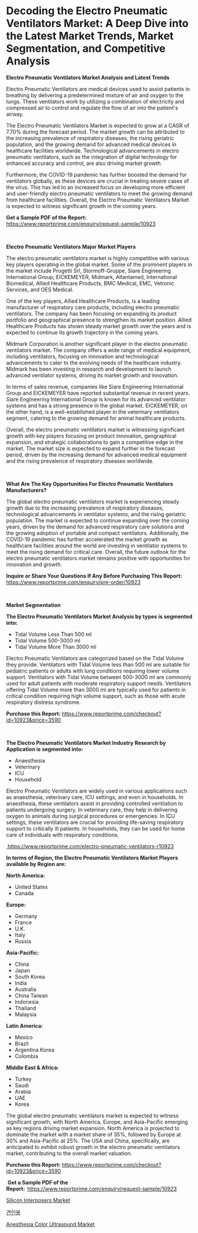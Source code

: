 <p><h1>Decoding the Electro Pneumatic Ventilators Market: A Deep Dive into the Latest Market Trends, Market Segmentation, and Competitive Analysis</h1></p><p><strong>Electro Pneumatic Ventilators Market Analysis and Latest Trends</strong></p>
<p><p>Electro Pneumatic Ventilators are medical devices used to assist patients in breathing by delivering a predetermined mixture of air and oxygen to the lungs. These ventilators work by utilizing a combination of electricity and compressed air to control and regulate the flow of air into the patient's airway.</p><p>The Electro Pneumatic Ventilators Market is expected to grow at a CAGR of 7.70% during the forecast period. The market growth can be attributed to the increasing prevalence of respiratory diseases, the rising geriatric population, and the growing demand for advanced medical devices in healthcare facilities worldwide. Technological advancements in electro pneumatic ventilators, such as the integration of digital technology for enhanced accuracy and control, are also driving market growth.</p><p>Furthermore, the COVID-19 pandemic has further boosted the demand for ventilators globally, as these devices are crucial in treating severe cases of the virus. This has led to an increased focus on developing more efficient and user-friendly electro pneumatic ventilators to meet the growing demand from healthcare facilities. Overall, the Electro Pneumatic Ventilators Market is expected to witness significant growth in the coming years.</p></p>
<p><strong>Get a Sample PDF of the Report:&nbsp;</strong> <a href="https://www.reportprime.com/enquiry/request-sample/10923">https://www.reportprime.com/enquiry/request-sample/10923</a></p>
<p>&nbsp;</p>
<p><strong>Electro Pneumatic Ventilators Major Market Players</strong></p>
<p><p>The electro pneumatic ventilators market is highly competitive with various key players operating in the global market. Some of the prominent players in the market include Progetti Srl, Stormoff-Gruppe, Siare Engineering International Group, EICKEMEYER, Midmark, Atlantamed, International Biomedical, Allied Healthcare Products, BMC Medical, EMC, Vetronic Services, and OES Medical.</p><p>One of the key players, Allied Healthcare Products, is a leading manufacturer of respiratory care products, including electro pneumatic ventilators. The company has been focusing on expanding its product portfolio and geographical presence to strengthen its market position. Allied Healthcare Products has shown steady market growth over the years and is expected to continue its growth trajectory in the coming years.</p><p>Midmark Corporation is another significant player in the electro pneumatic ventilators market. The company offers a wide range of medical equipment, including ventilators, focusing on innovation and technological advancements to cater to the evolving needs of the healthcare industry. Midmark has been investing in research and development to launch advanced ventilator systems, driving its market growth and innovation.</p><p>In terms of sales revenue, companies like Siare Engineering International Group and EICKEMEYER have reported substantial revenue in recent years. Siare Engineering International Group is known for its advanced ventilator systems and has a strong presence in the global market. EICKEMEYER, on the other hand, is a well-established player in the veterinary ventilators segment, catering to the growing demand for animal healthcare products.</p><p>Overall, the electro pneumatic ventilators market is witnessing significant growth with key players focusing on product innovation, geographical expansion, and strategic collaborations to gain a competitive edge in the market. The market size is expected to expand further in the forecast period, driven by the increasing demand for advanced medical equipment and the rising prevalence of respiratory diseases worldwide.</p></p>
<p>&nbsp;</p>
<p><strong>What Are The Key Opportunities For Electro Pneumatic Ventilators Manufacturers?</strong></p>
<p><p>The global electro pneumatic ventilators market is experiencing steady growth due to the increasing prevalence of respiratory diseases, technological advancements in ventilator systems, and the rising geriatric population. The market is expected to continue expanding over the coming years, driven by the demand for advanced respiratory care solutions and the growing adoption of portable and compact ventilators. Additionally, the COVID-19 pandemic has further accelerated the market growth as healthcare facilities around the world are investing in ventilator systems to meet the rising demand for critical care. Overall, the future outlook for the electro pneumatic ventilators market remains positive with opportunities for innovation and growth.</p></p>
<p><strong>Inquire or Share Your Questions If Any Before Purchasing This Report:</strong> <a href="https://www.reportprime.com/enquiry/pre-order/10923">https://www.reportprime.com/enquiry/pre-order/10923</a></p>
<p>&nbsp;</p>
<p><strong>Market Segmentation</strong></p>
<p><strong>The Electro Pneumatic Ventilators Market Analysis by types is segmented into:</strong></p>
<p><ul><li>Tidal Volume Less Than 500 ml</li><li>Tidal Volume 500-3000 ml</li><li>Tidal Volume More Than 3000 ml</li></ul></p>
<p><p>Electro Pneumatic Ventilators are categorized based on the Tidal Volume they provide. Ventilators with Tidal Volume less than 500 ml are suitable for pediatric patients or adults with lung conditions requiring lower volume support. Ventilators with Tidal Volume between 500-3000 ml are commonly used for adult patients with moderate respiratory support needs. Ventilators offering Tidal Volume more than 3000 ml are typically used for patients in critical condition requiring high volume support, such as those with acute respiratory distress syndrome.</p></p>
<p><strong>Purchase this Report:&nbsp;</strong><a href="https://www.reportprime.com/checkout?id=10923&price=3590">https://www.reportprime.com/checkout?id=10923&price=3590</a></p>
<p>&nbsp;</p>
<p><strong>The Electro Pneumatic Ventilators Market Industry Research by Application is segmented into:</strong></p>
<p><ul><li>Anaesthesia</li><li>Veterinary</li><li>ICU</li><li>Household</li></ul></p>
<p><p>Electro Pneumatic Ventilators are widely used in various applications such as anaesthesia, veterinary care, ICU settings, and even in households. In anaesthesia, these ventilators assist in providing controlled ventilation to patients undergoing surgery. In veterinary care, they help in delivering oxygen to animals during surgical procedures or emergencies. In ICU settings, these ventilators are crucial for providing life-saving respiratory support to critically ill patients. In households, they can be used for home care of individuals with respiratory conditions.</p></p>
<p><a href="https://www.reportprime.com/electro-pneumatic-ventilators-r10923">&nbsp;https://www.reportprime.com/electro-pneumatic-ventilators-r10923</a></p>
<p><strong>In terms of Region, the Electro Pneumatic Ventilators Market Players available by Region are:</strong></p>
<p>
    <p> <strong> North America: </strong>
        <ul>
            <li>United States</li>
            <li>Canada</li>
        </ul>
        </p> 
    <p> <strong> Europe: </strong>
        <ul>
            <li>Germany</li>
            <li>France</li>
            <li>U.K.</li>
            <li>Italy</li>
            <li>Russia</li>
        </ul>
        </p> 
    <p> <strong> Asia-Pacific: </strong>
        <ul>
            <li>China</li>
            <li>Japan</li>
            <li>South Korea</li>
            <li>India</li>
            <li>Australia</li>
            <li>China Taiwan</li>
            <li>Indonesia</li>
            <li>Thailand</li>
            <li>Malaysia</li>
        </ul>
        </p> 
    <p> <strong> Latin America: </strong>
        <ul>
            <li>Mexico</li>
            <li>Brazil</li>
            <li>Argentina Korea</li>
            <li>Colombia</li>
        </ul>
        </p> 
    <p> <strong> Middle East & Africa: </strong>
        <ul>
            <li>Turkey</li>
            <li>Saudi</li>
            <li>Arabia</li>
            <li>UAE</li>
            <li>Korea</li>
        </ul>
    </p>
    </p>
<p><p>The global electro pneumatic ventilators market is expected to witness significant growth, with North America, Europe, and Asia-Pacific emerging as key regions driving market expansion. North America is projected to dominate the market with a market share of 35%, followed by Europe at 30% and Asia-Pacific at 25%. The USA and China, specifically, are anticipated to exhibit robust growth in the electro pneumatic ventilators market, contributing to the overall market valuation.</p></p>
<p><strong>Purchase this Report: </strong><a href="https://www.reportprime.com/checkout?id=10923&price=3590">https://www.reportprime.com/checkout?id=10923&price=3590</a></p>
<p>&nbsp;<strong>Get a Sample PDF of the Report:&nbsp;&nbsp;</strong><a href="https://www.reportprime.com/enquiry/request-sample/10923">https://www.reportprime.com/enquiry/request-sample/10923</a></p>
<p><strong></strong></p>
<p><p><a href="https://eight-handstand-8fb.notion.site/Silicon-Interposers-Market-Size-CAGR-Trends-2024-2030-c1b3794bc37c447fac2bc8c4aa28c942">Silicon Interposers Market</a></p><p><a href="https://github.com/darrellockm3ytan895656/Market-Research-Report-List-1/blob/main/108648122201.md">견인봉</a></p><p><a href="https://github.com/Sinjinluong3e0awx2m195k76/Market-Research-Report-List-2/blob/main/anesthesia-color-ultrasound-market.md">Anesthesia Color Ultrasound Market</a></p></p>